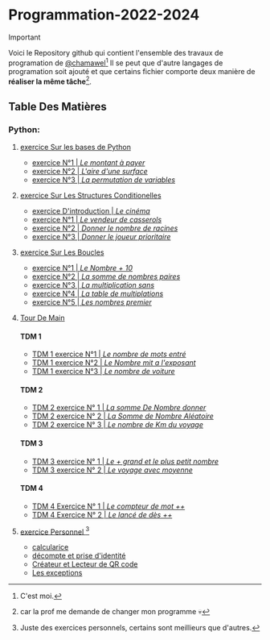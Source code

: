 # Programmation-2022-2024

>[!IMPORTANT]
>Voici le Repository github qui contient l'ensemble 
>des travaux de  programation de [@chamawel](https://github.com/chamawel)[^1]
>Il se peut que d'autre langages de programation soit ajouté
>et que certains fichier comporte deux manière de __réaliser la même tâche__[^2].

## Table Des Matières

### Python: 

1. [exercice Sur les bases de Python               ](exercices/Les-bases/) 
    - [exercice N°1 | *Le montant à payer*         ](exercices/Les-bases/ex-1p4.py)
    - [exercice N°2 | *L'aire d'une surface*       ](exercices/Les-bases/ex-2p5.py)
    - [exercice N°3 | *La permutation de variables*](exercices/Les-bases/ex-3p5.py)

2. [exercice Sur Les Structures Conditionelles                  ](exercices/Struct-condi/) 
    - [exercice D'introduction | *Le cinéma*                    ](exercices/Struct-condi/ex-cine.py)
    - [exercice N°1            | *Le vendeur de casserols*      ](exercices/Struct-condi/ex-1p7.py)
    - [exercice N°2            | *Donner le nombre de racines*  ](exercices/Struct-condi/ex-2p8.py)
    - [exercice N°3            | *Donner le joueur prioritaire* ](exercices/Struct-condi/ex-3p9.py)

3. [exercice Sur Les Boucles                                    ](exercices/boucles)
    - [exercice N°1             | *Le Nombre + 10*              ](exercices/boucles/ex-1p21.py)
    - [exercice N°2             | *La somme de nombres paires*  ](exercices/boucles/ex-2p22.py)
    - [exercice N°3             | *La multiplication sans*     ](exercices/Boucles/ex-3p23.py)
    - [exercice N°4             | *La table de multiplations*   ](exercices/Boucles/ex-4p24.py)
    - [exercice N°5             | *Les nombres premier*         ](exercices/Boucles/ex-5p25.py)

4. [Tour De Main                                                ](exercices/Tour-de-Main)
    #### TDM 1
    
    - [TDM 1 exercice N°1              | *Le nombre de mots entré*     ](exercices/Tour-de-main/tdm1-ex1p1.py)
    - [TDM 1 exercice N°2              | *Le Nombre mit a l'exposant*  ](exercices/Tour-de-main/tdm1-ex2p2.py)
    - [TDM 1 exercice N°3              | *Le nombre de voiture*       ](exercices/Tour-de-main/tdm1-ex3p3.py)
    
    #### TDM 2
    
    - [TDM 2 exercice N° 1             | *La somme De Nombre donner*                            ](exercices/Tour-de-main/tdm2-ex1p5.py)
    - [TDM 2 exercice N° 2             | *La Somme de Nombre Aléatoire*                         ](exercices/Tour-de-main/tdm2-ex2p6.py)
    - [TDM 2 exercice N° 3             | *Le nombre de Km du voyage*                            ](exercices/Tour-de-main/tdm2-ex3p7.py)

    #### TDM 3

    - [TDM 3 exercice N° 1             | *Le + grand et le plus petit nombre*                   ](exercices/Tour-de-main/tdm3-ex1p9.py)
    - [TDM 3 exercice N° 2             | *Le voyage avec moyenne*                               ](exercices/Tour-de-main/tdm3-ex2p10.py)

    #### TDM 4

    - [TDM 4 Exercice N° 1             | *Le compteur de mot ++*                                ](exercices/Tour-de-main/tdm4-ex1p11.py)
    - [TDM 4 Exercice N° 2             | *Le lancé de dès ++*                                   ](exercices/Tour-de-main/tdm4-ex2p12.py)


5. [exercice Personnel                                          ](exercices/Personnel/)[^3]                                     
    - [calcularice                                              ](exercices/Personnel/calculatrice.py)
    - [décompte et prise d'identité                             ](exercices/Personnel/decompte-identite.py)
    - [Créateur et Lecteur de QR code                           ](exercices/Personnel/qrcode-scanner.py)
    - [Les exceptions                                           ](exercices/Personnel/exception.py)



[^1]: C'est moi. 
[^2]: car la prof me demande de changer mon programme 💀
[^3]: Juste des exercices personnels, certains sont meillieurs que d'autres.

